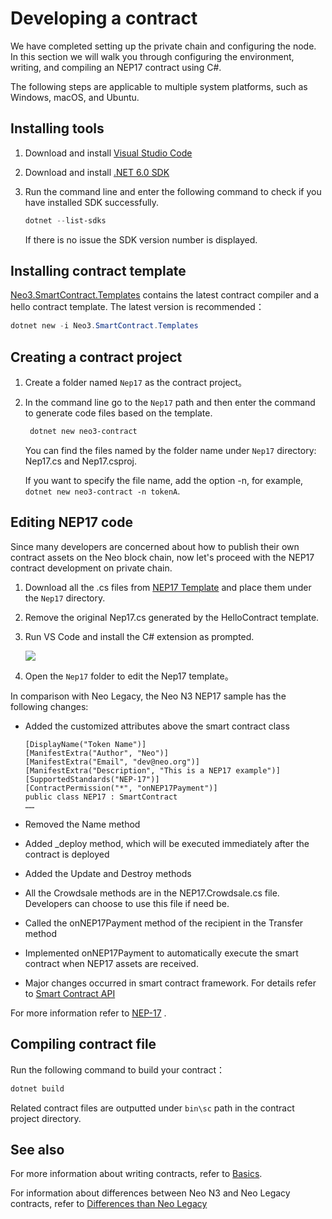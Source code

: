 # Developing a contract

We have completed setting up the private chain and configuring the node. In this section we will walk you through configuring the environment, writing, and compiling an NEP17 contract using C#.

The following steps are applicable to multiple system platforms, such as Windows, macOS, and Ubuntu.

## Installing tools

1. Download and install [Visual Studio Code](https://code.visualstudio.com/Download)

2. Download and install [.NET 6.0 SDK](https://dotnet.microsoft.com/download)

3. Run the command line and enter the following command to check if you have installed SDK successfully. 

   ```powershell
   dotnet --list-sdks
   ```

   If there is no issue the SDK version number is displayed.

## Installing contract template

[Neo3.SmartContract.Templates](https://www.nuget.org/packages/Neo3.SmartContract.Templates/) contains the latest contract compiler and a hello contract template. The latest version is recommended：

```powershell
dotnet new -i Neo3.SmartContract.Templates
```

## Creating a contract project

1. Create a folder named `Nep17` as the contract project。

2. In the command line go to the `Nep17` path and then enter the command to generate code files based on the template.

   ```powershell
    dotnet new neo3-contract
   ```
   
   You can find the files named by the folder name under `Nep17` directory: Nep17.cs and Nep17.csproj.
   
   If you want to specify the file name, add the option -n, for example, `dotnet new neo3-contract -n tokenA`.

## Editing NEP17 code

Since many developers are concerned about how to publish their own contract assets on the Neo block chain, now let's proceed with the NEP17 contract development on private chain.

1. Download all the .cs files from [NEP17 Template](https://github.com/neo-project/examples/tree/master/csharp/NEP17) and place them under the  `Nep17` directory.

2. Remove the original Nep17.cs generated by the HelloContract template.

3. Run VS Code and install the C# extension as prompted.

   ![](../../zh-cn/gettingstarted/assets/extension.png)

4. Open the `Nep17` folder to edit the Nep17 template。

In comparison with Neo Legacy, the Neo N3 NEP17 sample has the following changes:

- Added the customized attributes above the smart contract class

  ```
  [DisplayName("Token Name")] 
  [ManifestExtra("Author", "Neo")] 
  [ManifestExtra("Email", "dev@neo.org")] 
  [ManifestExtra("Description", "This is a NEP17 example")] 
  [SupportedStandards("NEP-17")] 
  [ContractPermission("*", "onNEP17Payment")] 
  public class NEP17 : SmartContract 
  …… 
  ```

- Removed the Name method

- Added _deploy method, which will be executed immediately after the contract is deployed

- Added the Update and Destroy methods

- All the Crowdsale methods are in the NEP17.Crowdsale.cs file. Developers can choose to use this file if need be.

- Called the onNEP17Payment method of the recipient in the Transfer method

- Implemented onNEP17Payment to automatically execute the smart contract when NEP17 assets are received.

- Major changes occurred in smart contract framework. For details refer to [Smart Contract API](https://docs.neo.org/docs/en-us/reference/scapi/interop.html)

For more information refer to [NEP-17](https://docs.neo.org/docs/en-us/develop/write/nep17.html) .

## Compiling contract file

Run the following command to build your contract：

```powershell
dotnet build
```

Related contract files are outputted under `bin\sc` path in the contract project directory.

## See also

For more information about writing contracts, refer to [Basics](../develop/write/basics.md).

For information about differences between Neo N3 and Neo Legacy contracts, refer to [Differences than Neo Legacy](../develop/write/difference.md)

